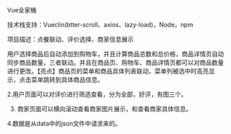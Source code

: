Vue全家桶

技术栈支持：Vueclin(btter-scroll、axios、lazy-load)，Node，npm

项目描述：点餐联动、评价选择、商家信息展示

用户选择商品后自动添加到购物车，并且计算商品总数和总价格，商品详情页自动同步商品数量，三者联动。并且在商品页、购物车、商品详情页都可以对商品数量进行更改。【亮点】商品页的菜单和商品具体列表联动，菜单列被选中时高亮显示，点击菜单跳转到具体商品信息。

2.用户页面可以对评价进行筛选查看，分为全部，好评，有图三个。

3. 商家页面可以横向滚动查看商家图片展示，和查看商家具体信息。

4.数据是从data中的json文件中请求来的。